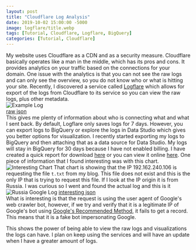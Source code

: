 ```yaml
---
layout: post
title: "Cloudflare Log Analysis"
date: 2019-10-02 15:00:00 -5000
image: logflare/title.webp
tags: [Tutorial, Cloudflare, Logflare, BigQuery]
categories: [Tutorial, Cloudflare]
---
```


My website uses Cloudflare as a CDN and as a security measure. Cloudflare basically operates like a man in the middle, which has its pros and cons. It provides analytics on your traffic based on the connections for your domain. One issue with the analytics is that you can not see the raw logs and can only see the overview, so you do not know who or what is hitting your site. Recently, I discovered a service called [Logflare](https://logflare.app) which allows for export of the logs from Cloudflare to its service so you can view the raw logs, plus other metadata.  
![Example Log](/img/logflare/example-request.webp)  
[raw json](/other-files/logflare/example.json)  
This gives me plenty of information about who is connecting what and what I sent back. By default, Logflare only saves logs for 7 days. However, you can export logs to BigQuery or explore the logs in Data Studio which gives you better options for visualization. I recently started exporting my logs to BigQuery and then attaching that as a data source for Data Studio. My logs will stay in BigQuery for 30 days because I have not enabled billing. I have created a quick report for download [here](/other-files/logflare/Website_Data_from_9_30.pdf) or you can view it online [here](https://datastudio.google.com/reporting/a7161381-2294-49fa-8439-8eac508999ef). One piece of information that I found interesting was with this chart.
![Interesting Chart](/img/logflare/interesting-chart.webp)
That chart is showing that the IP 192.162.240.106 is requesting the file ```t.txt``` from my blog. This file does not exist and this is the only IP that is trying to request this file. If I look at the IP origin it is from Russia. I was curious so I went and found the actual log and this is it
![Russia Google Log](/img/logflare/russia-google.webp)
[interesting json](/other-files/logflare/russia.json)  
What is interesting is that the request is using the user agent of Google's web crawler bot, however, if we try and verify that it is a legitimate IP of Google's bot using [Google's Recommended Method](https://support.google.com/webmasters/answer/80553), it fails to get a record. This means that it is a fake bot impersonating Google.

This shows the power of being able to view the raw logs and visualizations the logs can have. I plan on keep using the services and will have an update when I have a greater amount of logs.
